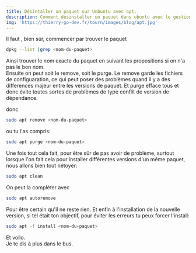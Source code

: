 ```yaml
---
title: Désintaller un paquet sur Unbuntu avec apt.
description: Comment désinstaller un paquet dans ubuntu avec le gestionnaire apt. Ce qui implique de l'avoir installé avec, bien entendu.
img: 'https://thierry-go-dev.fr/tourn/images/blog/apt.jpg'
---
```

   

Il faut , bien sûr, commencer par trouver le paquet   


```bash
dpkg --list |grep <nom-du-paquet>
```   

Ainsi trouver le nom exacte du paquet en suivant les propositions si on n'a pas le bon nom.   
Ensuite on peut soit le remove, soit le purge. Le remove garde les fichiers de configuaration, ce qui peut poser des problèmes quand il y a des differences majeur entre les versions de paquet. Et purge efface tous et donc évite toutes sortes de problèmes de type conflit de version de dépendance.   
   
donc
```bash
sudo apt remove <nom-du-paquet>
```   
ou tu l'as compris:
```bash
sudo apt purge <nom-du-paquet>
```   
      
Une fois tout cela fait, pour être sûr de pas avoir de problème, surtout lorsque l'on fait cela pour installer différentes versions d'un même paquet, nous allons bien tout nétoyer:   
```bash
sudo apt clean
```   
   
On peut la complèter avec
```bash
sudo apt autoremove
```   
Pour être certain qu'il ne reste rien. Et enfin à l'installation de la nouvelle version, si tel était ton objectif, pour éviter les erreurs tu peux forcer l'install:
```bash
sudo apt -f install <nom-du-paquet>
```   
      
Et voilo.   
Je te dis à plus dans le bus.   

